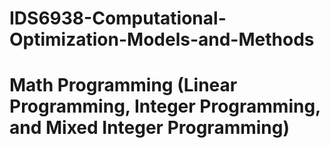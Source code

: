 # IDS6938-Computational-Optimization-Models-and-Methods

# Math Programming (Linear Programming, Integer Programming, and Mixed Integer Programming) 
